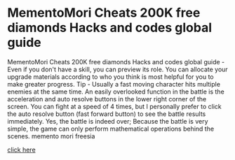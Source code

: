 # MementoMori Cheats 200K free diamonds Hacks and codes global guide

MementoMori Cheats 200K free diamonds Hacks and codes global guide - Even if you don't have a skill, you can preview its role. You can allocate your upgrade materials according to who you think is most helpful for you to make greater progress. Tip - Usually a fast moving character hits multiple enemies at the same time. An easily overlooked function in the battle is the acceleration and auto resolve buttons in the lower right corner of the screen. You can fight at a speed of 4 times, but I personally prefer to click the auto resolve button (fast forward button) to see the battle results immediately. Yes, the battle is indeed over; Because the battle is very simple, the game can only perform mathematical operations behind the scenes. memento mori freesia

[click here](https://fengmod.top/mementomori/)
